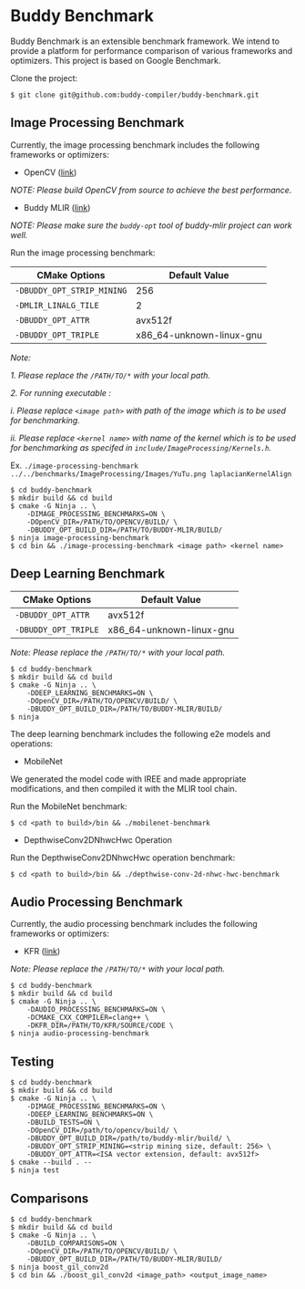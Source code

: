 # Buddy Benchmark

Buddy Benchmark is an extensible benchmark framework. 
We intend to provide a platform for performance comparison of various frameworks and optimizers.
This project is based on Google Benchmark. 

Clone the project:

```
$ git clone git@github.com:buddy-compiler/buddy-benchmark.git
```

## Image Processing Benchmark

Currently, the image processing benchmark includes the following frameworks or optimizers:

- OpenCV ([link](https://docs.opencv.org/4.x/d7/d9f/tutorial_linux_install.html))

*NOTE: Please build OpenCV from source to achieve the best performance.*

- Buddy MLIR ([link](https://github.com/buddy-compiler/buddy-mlir))

*NOTE: Please make sure the `buddy-opt` tool of buddy-mlir project can work well.*

Run the image processing benchmark:

| CMake Options  | Default Value |
| -------------- | ------------- |
| `-DBUDDY_OPT_STRIP_MINING`  | 256  |
| `-DMLIR_LINALG_TILE`  | 2  |
| `-DBUDDY_OPT_ATTR`  | avx512f  |
| `-DBUDDY_OPT_TRIPLE`  | x86_64-unknown-linux-gnu  |

*Note:*

*1. Please replace the `/PATH/TO/*` with your local path.*

*2. For running executable :*

*i. Please replace `<image path>` with path of the image which is to be used for*
*benchmarking.*

*ii. Please replace `<kernel name>` with name of the kernel which is to be used for*
*benchmarking as specifed in `include/ImageProcessing/Kernels.h`.*

Ex. `./image-processing-benchmark ../../benchmarks/ImageProcessing/Images/YuTu.png laplacianKernelAlign`
```
$ cd buddy-benchmark
$ mkdir build && cd build
$ cmake -G Ninja .. \
    -DIMAGE_PROCESSING_BENCHMARKS=ON \
    -DOpenCV_DIR=/PATH/TO/OPENCV/BUILD/ \
    -DBUDDY_OPT_BUILD_DIR=/PATH/TO/BUDDY-MLIR/BUILD/
$ ninja image-processing-benchmark
$ cd bin && ./image-processing-benchmark <image path> <kernel name>
```

## Deep Learning Benchmark

| CMake Options  | Default Value |
| -------------- | ------------- |
| `-DBUDDY_OPT_ATTR`  | avx512f  |
| `-DBUDDY_OPT_TRIPLE`  | x86_64-unknown-linux-gnu  |

*Note: Please replace the `/PATH/TO/*` with your local path.*

```
$ cd buddy-benchmark
$ mkdir build && cd build
$ cmake -G Ninja .. \
    -DDEEP_LEARNING_BENCHMARKS=ON \
    -DOpenCV_DIR=/PATH/TO/OPENCV/BUILD/ \
    -DBUDDY_OPT_BUILD_DIR=/PATH/TO/BUDDY-MLIR/BUILD/
$ ninja
```

The deep learning benchmark includes the following e2e models and operations:

- MobileNet

We generated the model code with IREE and made appropriate modifications, and then compiled it with the MLIR tool chain.

Run the MobileNet benchmark:

```
$ cd <path to build>/bin && ./mobilenet-benchmark
```

- DepthwiseConv2DNhwcHwc Operation

Run the DepthwiseConv2DNhwcHwc operation benchmark:

```
$ cd <path to build>/bin && ./depthwise-conv-2d-nhwc-hwc-benchmark
```

## Audio Processing Benchmark

Currently, the audio processing benchmark includes the following frameworks or optimizers:

- KFR ([link](https://github.com/kfrlib/kfr))

*Note: Please replace the `/PATH/TO/*` with your local path.*

```
$ cd buddy-benchmark
$ mkdir build && cd build
$ cmake -G Ninja .. \
    -DAUDIO_PROCESSING_BENCHMARKS=ON \
    -DCMAKE_CXX_COMPILER=clang++ \
    -DKFR_DIR=/PATH/TO/KFR/SOURCE/CODE \
$ ninja audio-processing-benchmark
```

## Testing

```
$ cd buddy-benchmark
$ mkdir build && cd build
$ cmake -G Ninja .. \
    -DIMAGE_PROCESSING_BENCHMARKS=ON \
    -DDEEP_LEARNING_BENCHMARKS=ON \
    -DBUILD_TESTS=ON \
    -DOpenCV_DIR=/path/to/opencv/build/ \
    -DBUDDY_OPT_BUILD_DIR=/path/to/buddy-mlir/build/ \
    -DBUDDY_OPT_STRIP_MINING=<strip mining size, default: 256> \
    -DBUDDY_OPT_ATTR=<ISA vector extension, default: avx512f>
$ cmake --build . --
$ ninja test
```

## Comparisons

```
$ cd buddy-benchmark
$ mkdir build && cd build
$ cmake -G Ninja .. \
    -DBUILD_COMPARISONS=ON \
    -DOpenCV_DIR=/PATH/TO/OPENCV/BUILD/ \
    -DBUDDY_OPT_BUILD_DIR=/PATH/TO/BUDDY-MLIR/BUILD/
$ ninja boost_gil_conv2d
$ cd bin && ./boost_gil_conv2d <image_path> <output_image_name>
```
